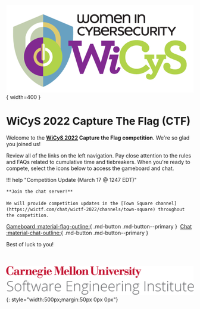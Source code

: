 ![WiCyS Logo](assets/NEWWiCySLogo-transparentbg.png){ width=400 }

# WiCyS 2022 Capture The Flag (CTF)

Welcome to the **[WiCyS 2022](https://www.wicys.org/events/wicys-2022/) Capture the Flag competition**. We're so glad you joined us!

Review all of the links on the left navigation. Pay close attention to the rules and FAQs related to cumulative time and tiebreakers.  When you're ready to compete, select the icons below to access the gameboard and chat.

!!! help "Competition Update (March 17 @ 1247 EDT)"

    **Join the chat server!**

    We will provide competition updates in the [Town Square channel](https://wictf.com/chat/wictf-2022/channels/town-square) throughout the competition.

[Gameboard :material-flag-outline:](https://wictf.com/gameboard/home){ .md-button .md-button--primary }&nbsp;&nbsp;[Chat :material-chat-outline:](https://wictf.com/chat){ .md-button .md-button--primary }

Best of luck to you!

<div class="a2a_kit a2a_kit_size_32 a2a_default_style" style="margin:50px 0px 0px">
<a class="a2a_dd" href="https://www.addtoany.com/share"></a>
<a class="a2a_button_twitter"></a>
<a class="a2a_button_facebook"></a>
<a class="a2a_button_linkedin"></a>
</div>

![CMU SEI Unitmark](assets/cmu-sei-unitmark.png){: style="width:500px;margin:50px 0px 0px"}